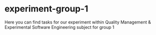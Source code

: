 # experiment-group-1
Here you can find tasks for our experiment within Quality Management &amp; Experimental Software Engineering subject for group 1
